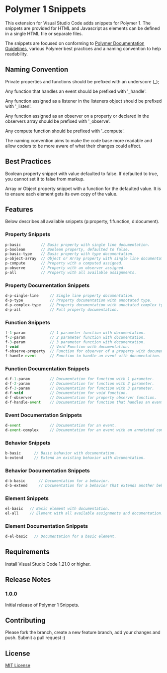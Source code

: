# Polymer 1 Snippets

This extension for Visual Studio Code adds snippets for Polymer 1. The snippets are provided for HTML and Javascript as elements can be defined in a single HTML file or separate files.

The snippets are focused on conforming to [Polymer Documentation Guidelines](https://www.polymer-project.org/1.0/docs/tools/documentation), various Polymer best practices and a naming convention to help readability.

## Naming Convention

Private properties and functions should be prefixed with an underscore (_);

Any function that handles an event should be prefixed with '_handle'.

Any function assigned as a listener in the listeners object should be prefixed with '_listen'.

Any function assigned as an observer on a property or declared in the observers array should be prefixed with '_observe'.

Any compute function should be prefixed with '_compute'.

The naming convention aims to make the code base more readable and allow coders to be more aware of what their changes could affect.

## Best Practices

Boolean property snippet with value defaulted to false. If defaulted to true, you cannot set it to false from markup.

Array or Object property snippet with a function for the defaulted value. It is to ensure each element gets its own copy of the value.

## Features

Below describes all available snippets (p:property, f:function, d:document).


### Property Snippets

```javascript
p-basic         // Basic property with single line documentation.
p-boolean       // Boolean property, defaulted to false.
p-basic-type    // Basic property with type documentation.
p-object-array  // Object or Array property with single line documentation.
p-compute       // Property with a computed assigned.
p-observe       // Property with an observer assigned.
p-all           // Property with all available assignments.
```

### Property Documentation Snippets

```javascript
d-p-single-line     // Single line property documentation.
d-p-type            // Property documentation with annotated type.
d-p-complex-type    // Property documentation with annotated complex type.
d-p-all             // Full property documentation.
```

### Function Snippets

```javascript
f-1-param           // 1 parameter function with documentation.
f-2-param           // 2 parameter function with documentation.
f-3-param           // 3 parameter function with documentation.
f-void              // Void Function with documentation.
f-observe-property  // Function for observer of a property with documentation.
f-handle-event      // Function to handle an event with documentation.
```

### Function Documentation Snippets

```javascript
d-f-1-param         // Documentation for function with 1 parameter.
d-f-2-param         // Documentation for function with 2 parameter.
d-f-3-param         // Documentation for function with 3 parameter.
d-f-void            // Documentation for void function.
d-f-observer        // Documentation for property observer function.
d-f-handle-event    // Documentation for function that handles an event.
```

### Event Documentation Snippets

```javascript
d-event             // Documentation for an event.
d-event-complex     // Documentation for an event with an annotated complex type.
```
### Behavior Snippets

```javascript
b-basic      // Basic behavior with documentation.
b-extend     // Extend an existing behavior with documentation.
```

### Behavior Documentation Snippets

```javascript
d-b-basic      // Documentation for a behavior.
d-b-extend     // Documentation for a behavior that extends another behavior.
```

### Element Snippets

```javascript
el-basic   // Basic element with documentation.
el-all     // Element with all available assignments and documentation.
```

### Element Documentation Snippets

```javascript
d-el-basic   // Documentation for a basic element.
```

## Requirements

Install Visual Studio Code 1.21.0 or higher.

## Release Notes

### 1.0.0

Initial release of Polymer 1 Snippets.

## Contributing

Please fork the branch, create a new feature branch, add your changes and push. Submit a pull request :)

## License

[MIT License](https://github.com/WayneGoosen/vscode-polymer1/blob/master/LICENSE)


